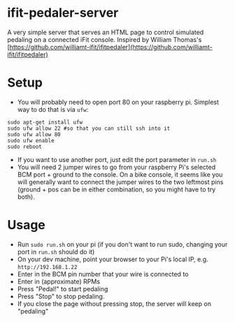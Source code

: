 # ifit-pedaler-server

A very simple server that serves an HTML page to control simulated pedaling on a connected iFit console. Inspired by William Thomas's [https://github.com/williamt-ifit/ifitpedaler](https://github.com/williamt-ifit/ifitpedaler)

# Setup

* You will probably need to open port 80 on your raspberry pi. Simplest way to do that is via `ufw`:
```
sudo apt-get install ufw
sudo ufw allow 22 #so that you can still ssh into it
sudo ufw allow 80
sudo ufw enable
sudo reboot
```
* If you want to use another port, just edit the port parameter in `run.sh`
* You will need 2 jumper wires to go from your raspberry Pi's selected BCM port + ground to the console. On a bike console, it seems like you will generally want to connect the jumper wires to the two leftmost pins (ground + pos can be in either combination, so you might have to try both).


# Usage
* Run `sudo run.sh` on your pi (if you don't want to run sudo, changing your port in `run.sh` should do it)
* On your dev machine, point your browser to your Pi's local IP, e.g. `http://192.168.1.22`
* Enter in the BCM pin number that your wire is connected to
* Enter in (approximate) RPMs
* Press "Pedal!" to start pedaling
* Press "Stop" to stop pedaling.
* If you close the page without pressing stop, the server will keep on "pedaling"